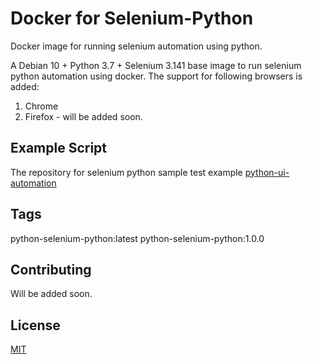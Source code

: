 # Docker for Selenium-Python
Docker image for running selenium automation using python.

A Debian 10 + Python 3.7 + Selenium 3.141 base image to run selenium python automation using docker.
The support for following browsers is added:
1. Chrome
2. Firefox - will be added soon.

## Example Script
The repository for selenium python sample test example [python-ui-automation](https://github.com/deepakhb2/python-ui-automation)

## Tags 
python-selenium-python:latest
python-selenium-python:1.0.0

## Contributing
Will be added soon.

## License
[MIT](https://choosealicense.com/licenses/mit/)
